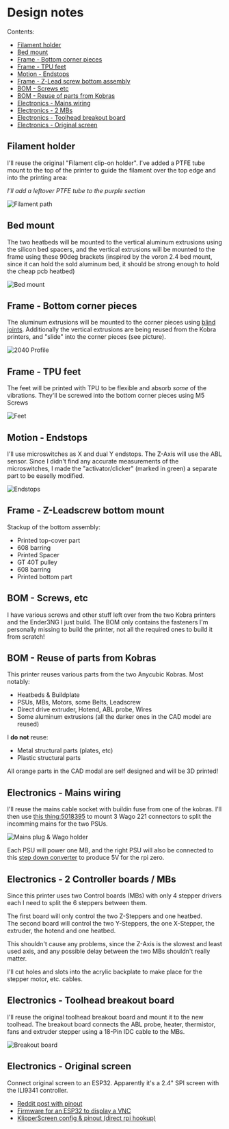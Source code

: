 # Design notes

Contents:

- [Filament holder](#filament-holder)
- [Bed mount](#bed-mount)
- [Frame - Bottom corner pieces](#frame---bottom-corner-pieces)
- [Frame - TPU feet](#frame---tpu-feet)
- [Motion - Endstops](#motion---endstops)
- [Frame - Z-Lead screw bottom assembly](#frame---z-leadscrew-bottom-mount)
- [BOM - Screws etc](#bom---screws-etc)
- [BOM - Reuse of parts from Kobras](#bom---reuse-of-parts-from-kobras)
- [Electronics - Mains wiring](#electronics---mains-wiring)
- [Electronics - 2 MBs](#electronics---2-controller-boards--mbs)
- [Electronics - Toolhead breakout board](#electronics---toolhead-breakout-board)
- [Electronics - Original screen](#electronics---original-screen)

## Filament holder

I'll reuse the original "Filament clip-on holder". I've added a PTFE tube mount to the top of the printer to guide the filament over the top edge and into the printing area:

*I'll add a leftover PTFE tube to the purple section*

![Filament path](images/filament_path.png)

## Bed mount

The two heatbeds will be mounted to the vertical aluminum extrusions using the silicon bed spacers, and the vertical extrusions will be mounted to the frame using these 90deg brackets (inspired by the voron 2.4 bed mount, since it can hold the sold aluminum bed, it should be strong enough to hold the cheap pcb heatbed)

![Bed mount](images/bed_mount.png)

## Frame - Bottom corner pieces

The aluminum extrusions will be mounted to the corner pieces using [blind joints](https://docs.vzbot.org/assets/images/manual/blind-joints/blind-joints.png). Additionally the vertical extrusions are being reused from the Kobra printers, and "slide" into the corner pieces (see picture).

![2040 Profile](images/2040_profile.png)

## Frame - TPU feet

The feet will be printed with TPU to be flexible and absorb *some* of the vibrations. They'll be screwed into the bottom corner pieces using M5 Screws

![Feet](images/frame_feet.png)

## Motion - Endstops

I'll use microswitches as X and dual Y endstops. The Z-Axis will use the ABL sensor. Since I didn't find any accurate measurements of the microswitches, I made the "activator/clicker" (marked in green) a separate part to be easelly modified.

![Endstops](images/motion_endstops.png)

## Frame - Z-Leadscrew bottom mount

Stackup of the bottom assembly:

- Printed top-cover part
- 608 barring
- Printed Spacer
- GT 40T pulley
- 608 barring
- Printed bottom part

## BOM - Screws, etc

I have various screws and other stuff left over from the two Kobra printers and the Ender3NG I just build. The BOM only contains the fasteners I'm personally missing to build the printer, not all the required ones to build it from scratch!

## BOM - Reuse of parts from Kobras

This printer reuses various parts from the two Anycubic Kobras. Most notably:

- Heatbeds & Buildplate
- PSUs, MBs, Motors, some Belts, Leadscrew
- Direct drive extruder, Hotend, ABL probe, Wires
- Some aluminum extrusions (all the darker ones in the CAD model are reused)

I **do not** reuse:

- Metal structural parts (plates, etc)
- Plastic structural parts

All orange parts in the CAD modal are self designed and will be 3D printed!

## Electronics - Mains wiring

I'll reuse the mains cable socket with buildin fuse from one of the kobras. I'll then use [this thing:5018395](https://www.thingiverse.com/thing:5018395) to mount 3 Wago 221 connectors to split the incomming mains for the two PSUs.

![Mains plug & Wago holder](images/electrical_mains.png)

Each PSU will power one MB, and the right PSU will also be connected to this [step down converter](https://de.aliexpress.com/item/1005007820952595.html?spm=a2g0o.order_list.order_list_main.80.36075c5feb4ZS8&gatewayAdapt=glo2deu) to produce 5V for the rpi zero.

## Electronics - 2 Controller boards / MBs

Since this printer uses two Control boards (MBs) with only 4 stepper drivers each I need to split the 6 steppers between them.

The first board will only control the two Z-Steppers and one heatbed.  
The second board will control the two Y-Steppers, the one X-Stepper, the extruder, the hotend and one heatbed.

This shouldn't cause any problems, since the Z-Axis is the slowest and least used axis, and any possible delay between the two MBs shouldn't really matter.

I'll cut holes and slots into the acrylic backplate to make place for the stepper motor, etc. cables.

## Electronics - Toolhead breakout board

I'll reuse the original toolhead breakout board and mount it to the new toolhead. The breakout board connects the ABL probe, heater,  thermistor, fans and extruder stepper using a 18-Pin IDC cable to the MBs.

![Breakout board](images/electrical_breakout.png)

## Electronics - Original screen

Connect original screen to an ESP32. Apparently it's a 2.4" SPI screen with the ILI9341 controller.

- [Reddit post with pinout](https://www.reddit.com/r/klippers/comments/1e7ab61/wip_kobra_2_neo_esp32_vnc_klipperscreen/)
- [Firmware for an ESP32 to display a VNC](https://github.com/DakillerV/Esp32TFTVNC/tree/main)
- [KlipperScreen config & pinout (direct rpi hookup)](https://github.com/cheadrian/kobra2neo-klipper/tree/main/KlipperScreen)
